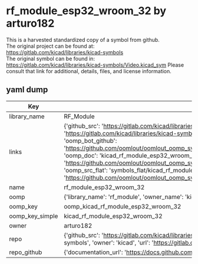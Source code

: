 # rf_module_esp32_wroom_32 by arturo182  
This is a harvested standardized copy of a symbol from github.  
The original project can be found at:  
https://gitlab.com/kicad/libraries/kicad-symbols  
The original symbol can be found in:
https://gitlab.com/kicad/libraries/kicad-symbols/Video.kicad_sym
Please consult that link for additional, details, files, and license information.  
## yaml dump  
| Key | Value |  
| --- | --- |  
| library_name | RF_Module |  
| links | {'github_src': 'https://gitlab.com/kicad/libraries/kicad-symbols/Video.kicad_sym', 'github_src_repo': 'https://gitlab.com/kicad/libraries/kicad-symbols', 'oomp_bot': 'kicad_rf_module_esp32_wroom_32/working', 'oomp_bot_github': 'https://github.com/oomlout/oomlout_oomp_symbol_bot/tree/main/kicad_rf_module_esp32_wroom_32/working', 'oomp_doc': 'kicad_rf_module_esp32_wroom_32/working', 'oomp_doc_github': 'https://github.com/oomlout/oomlout_oomp_symbol_doc/tree/main/kicad_rf_module_esp32_wroom_32/working', 'oomp_src_flat': 'symbols_flat/kicad_rf_module_esp32_wroom_32/working', 'oomp_src_flat_github': 'https://github.com/oomlout/oomlout_oomp_symbol_src/tree/main/kicad_rf_module_esp32_wroom_32/working'} |  
| name | rf_module_esp32_wroom_32 |  
| oomp | {'library_name': 'rf_module', 'owner_name': 'kicad', 'symbol_name': 'rf_module_esp32_wroom_32'} |  
| oomp_key | oomp_kicad_rf_module_esp32_wroom_32 |  
| oomp_key_simple | kicad_rf_module_esp32_wroom_32 |  
| owner | arturo182 |  
| repo | {'github_src': 'https://gitlab.com/kicad/libraries/kicad-symbols/Video.kicad_sym', 'name': 'libraries/kicad-symbols', 'owner': 'kicad', 'url': 'https://gitlab.com/kicad/libraries/kicad-symbols'} |  
| repo_github | {'documentation_url': 'https://docs.github.com/rest/repos/repos#get-a-repository', 'message': 'Not Found'} |  

